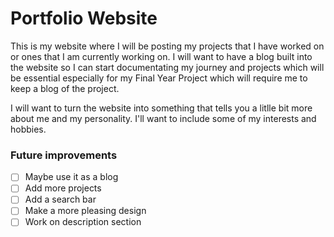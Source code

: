 # Portfolio Website

This is my website where I will be posting my projects that I have worked on or ones that I am currently working on. 
I will want to have a blog built into the website so I can start documentating my journey and projects which will be essential especially for my Final Year Project which will require me to keep a blog of the project.

I will want to turn the website into something that tells you a litlle bit more about me and my personality. I'll want to include some of my interests and hobbies.


### Future improvements

 - [ ] Maybe use it as a blog
 - [ ] Add more projects
 - [ ] Add a search bar
 - [ ] Make a more pleasing design
 - [ ] Work on description section
